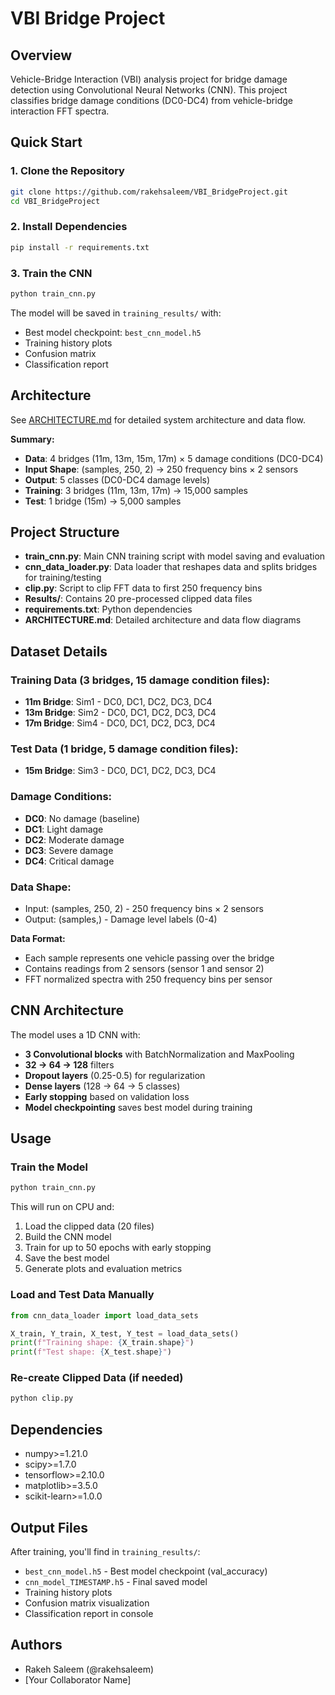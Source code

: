 # VBI Bridge Project

## Overview
Vehicle-Bridge Interaction (VBI) analysis project for bridge damage detection using Convolutional Neural Networks (CNN). This project classifies bridge damage conditions (DC0-DC4) from vehicle-bridge interaction FFT spectra.

## Quick Start

### 1. Clone the Repository
```bash
git clone https://github.com/rakehsaleem/VBI_BridgeProject.git
cd VBI_BridgeProject
```

### 2. Install Dependencies
```bash
pip install -r requirements.txt
```

### 3. Train the CNN
```bash
python train_cnn.py
```

The model will be saved in `training_results/` with:
- Best model checkpoint: `best_cnn_model.h5`
- Training history plots
- Confusion matrix
- Classification report

## Architecture

See [ARCHITECTURE.md](ARCHITECTURE.md) for detailed system architecture and data flow.

**Summary:**
- **Data**: 4 bridges (11m, 13m, 15m, 17m) × 5 damage conditions (DC0-DC4)
- **Input Shape**: (samples, 250, 2) → 250 frequency bins × 2 sensors
- **Output**: 5 classes (DC0-DC4 damage levels)
- **Training**: 3 bridges (11m, 13m, 17m) → 15,000 samples
- **Test**: 1 bridge (15m) → 5,000 samples

## Project Structure
- **train_cnn.py**: Main CNN training script with model saving and evaluation
- **cnn_data_loader.py**: Data loader that reshapes data and splits bridges for training/testing
- **clip.py**: Script to clip FFT data to first 250 frequency bins
- **Results/**: Contains 20 pre-processed clipped data files
- **requirements.txt**: Python dependencies
- **ARCHITECTURE.md**: Detailed architecture and data flow diagrams

## Dataset Details

### Training Data (3 bridges, 15 damage condition files):
- **11m Bridge**: Sim1 - DC0, DC1, DC2, DC3, DC4
- **13m Bridge**: Sim2 - DC0, DC1, DC2, DC3, DC4  
- **17m Bridge**: Sim4 - DC0, DC1, DC2, DC3, DC4

### Test Data (1 bridge, 5 damage condition files):
- **15m Bridge**: Sim3 - DC0, DC1, DC2, DC3, DC4

### Damage Conditions:
- **DC0**: No damage (baseline)
- **DC1**: Light damage
- **DC2**: Moderate damage
- **DC3**: Severe damage
- **DC4**: Critical damage

### Data Shape:
- Input: (samples, 250, 2) - 250 frequency bins × 2 sensors
- Output: (samples,) - Damage level labels (0-4)

**Data Format:**
- Each sample represents one vehicle passing over the bridge
- Contains readings from 2 sensors (sensor 1 and sensor 2)
- FFT normalized spectra with 250 frequency bins per sensor

## CNN Architecture

The model uses a 1D CNN with:
- **3 Convolutional blocks** with BatchNormalization and MaxPooling
- **32 → 64 → 128** filters
- **Dropout layers** (0.25-0.5) for regularization
- **Dense layers** (128 → 64 → 5 classes)
- **Early stopping** based on validation loss
- **Model checkpointing** saves best model during training

## Usage

### Train the Model
```bash
python train_cnn.py
```

This will run on CPU and:
1. Load the clipped data (20 files)
2. Build the CNN model
3. Train for up to 50 epochs with early stopping
4. Save the best model
5. Generate plots and evaluation metrics

### Load and Test Data Manually
```python
from cnn_data_loader import load_data_sets

X_train, Y_train, X_test, Y_test = load_data_sets()
print(f"Training shape: {X_train.shape}")
print(f"Test shape: {X_test.shape}")
```

### Re-create Clipped Data (if needed)
```bash
python clip.py
```

## Dependencies
- numpy>=1.21.0
- scipy>=1.7.0
- tensorflow>=2.10.0
- matplotlib>=3.5.0
- scikit-learn>=1.0.0

## Output Files

After training, you'll find in `training_results/`:
- `best_cnn_model.h5` - Best model checkpoint (val_accuracy)
- `cnn_model_TIMESTAMP.h5` - Final saved model
- Training history plots
- Confusion matrix visualization
- Classification report in console

## Authors
- Rakeh Saleem (@rakehsaleem)
- [Your Collaborator Name]

